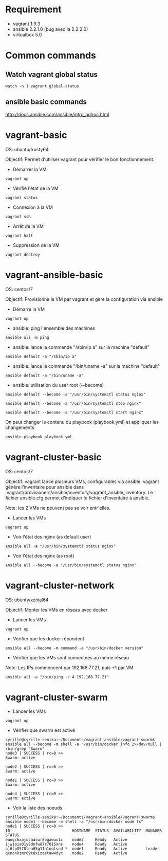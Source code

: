 # Requirement

- vagrant 1.9.3
- ansible 2.2.1.0 (bug avec la 2.2.2.0)
- virtualbox 5.0

# Common commands

## Watch vagrant global status

```
watch -n 1 vagrant global-status
```


## ansible basic commands

http://docs.ansible.com/ansible/intro_adhoc.html


# vagrant-basic

OS: ubuntu/trusty64

Objectif: Permet d'utiliser vagrant pour vérifier le bon fonctionnement.

- Démarrer la VM
```
vagrant up
```

- Vérifie l'état de la VM
```
vagrant status
```

- Connexion à la VM
```
vagrant ssh
```

- Arrêt de la VM
```
vagrant halt
```

- Suppression de la VM
```
vagrant destroy
```

# vagrant-ansible-basic

OS: centos/7

Objectif: Provisionne la VM par vagrant et gère la configuration via ansible

- Démarre la VM
```
vagrant up
```

- ansible: ping l'ensemble des machines
```
ansible all -m ping
```

- ansible: lance la commande "/sbin/ip a" sur la machine "default"
```
ansible default -a "/sbin/ip a"
```

- ansible: lance la commande "/bin/uname -a" sur la machine "default"
```
ansible default -a "/bin/uname -a"
```

- ansible: utilisation du user root (--become)
```
ansible default --become -a "/usr/bin/systemctl status nginx"
```

```
ansible default --become -a "/usr/bin/systemctl stop nginx"
```

```
ansible default --become -a "/usr/bin/systemctl start nginx"
```

On peut changer le contenu du playbook (playbook.yml) et appliquer les changements

```
ansible-playbook playbook.yml
```

# vagrant-cluster-basic

OS: centos/7

Objectif: vagrant lance plusieurs VMs, configurables via ansible. vagrant génère l'inventaire pour ansible dans .vagrant/provisioners/ansible/inventory/vagrant_ansible_inventory. Le fichier ansible.cfg permet d'indiquer le fichier d'inventaire à ansible.

Note: les 2 VMs ne peuvent pas se voir entr'elles.

- Lancer les VMs
```
vagrant up
```

- Voir l'état des nginx (as default user)
```
ansible all -a "/usr/bin/systemctl status nginx"
```

- Voir l'état des nginx (as root)
```
ansible all --become -a "/usr/bin/systemctl status nginx"
```

# vagrant-cluster-network

OS: ubunty/xenial64

Objectif: Monter les VMs en réseau avec docker

- Lancer les VMs
```
vagrant up
```

- Vérifier que les docker répondent
```
ansible all --become -m command -a "/usr/bin/docker version"
```

- Vérifier que les VMs sont connectées au même réseau

Note: Les IPs commencent par 192.168.77.21, puis +1 par VM

```
ansible all -a "/bin/ping -c 4 192.168.77.21"
```

# vagrant-cluster-swarm

- Lancer les VMs
```
vagrant up
```

- Vérifier que swarm est activé
```
cyrille@cyrille-zenika:~/Documents/vagrant-ansible/vagrant-swarm$ ansible all --become -m shell -a "/usr/bin/docker info 2>/dev/null | /bin/grep ^Swarm"
node3 | SUCCESS | rc=0 >>
Swarm: active

node2 | SUCCESS | rc=0 >>
Swarm: active

node1 | SUCCESS | rc=0 >>
Swarm: active

node4 | SUCCESS | rc=0 >>
Swarm: active
```

- Voir la liste des noeuds
```
cyrille@cyrille-zenika:~/Documents/vagrant-ansible/vagrant-swarm$ ansible node1 --become -m shell -a "/usr/bin/docker node ls"
node1 | SUCCESS | rc=0 >>
ID                           HOSTNAME  STATUS  AVAILABILITY  MANAGER STATUS
eungc6xajucaacwr8ogawuu1c    node3     Ready   Active        
ijwjoia01y9dnfw87r7015xns    node4     Ready   Active        
oj6lp8578toa65g11n1oqlsnd *  node1     Ready   Active        Leader
qcnonkzmr69t8xizcetaw4dyc    node2     Ready   Active        
```
